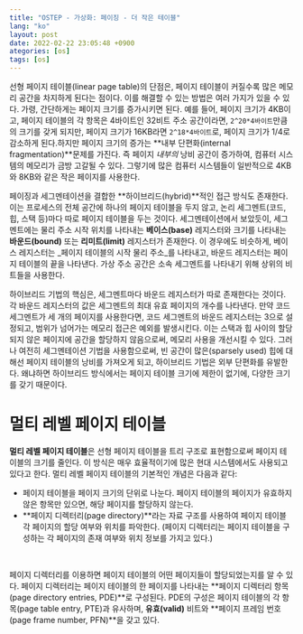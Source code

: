 ```yaml
---
title: "OSTEP - 가상화: 페이징 - 더 작은 테이블"
lang: "ko"
layout: post
date: 2022-02-22 23:05:48 +0900
ategories: [os]
tags: [os]
---
```


선형 페이지 테이블(linear page table)의 단점은, 페이지 테이블이 커질수록 많은 메모리 공간을 차지하게 된다는 점이다. 이를 해결할 수 있는 방법은 여러 가지가 있을 수 있다. 가령, 간단하게는 페이지 크기를 증가시키면 된다. 예를 들어, 페이지 크기가 4KB이고, 페이지 테이블의 각 항목은 4바이트인 32비트 주소 공간이라면, `2^20*4바이트`만큼의 크기를 갖게 되지만, 페이지 크기가 16KB라면 `2^18*4바이트`로, 페이지 크기가 1/4로 감소하게 된다.하지만 페이지 크기의 증가는 **내부 단편화(internal fragmentation)**문제를 가진다. 즉 페이지 _내부의_ 낭비 공간이 증가하여, 컴퓨터 시스템의 메모리가 금방 고갈될 수 있다. 그렇기에 많은 컴퓨터 시스템들이 일반적으로 4KB와 8KB와 같은 작은 페이지를 사용한다.

페이징과 세그멘테이션을 결합한 **하이브리드(hybrid)**적인 접근 방식도 존재한다. 이는 프로세스의 전체 공간에 하나의 페이지 테이블을 두지 않고, 논리 세그멘트(코드, 힙, 스택 등)마다 따로 페이지 테이블을 두는 것이다. 세그멘테이션에서 보았듯이, 세그멘트에는 물리 주소 시작 위치를 나타내는 **베이스(base)** 레지스터와 크기를 나타내는 **바운드(bound)** 또는 **리미트(limit)** 레지스터가 존재한다. 이 경우에도 비슷하게, 베이스 레지스터는 _페이지 테이블의 시작 물리 주소_를 나타내고, 바운드 레지스터는 페이지 테이블의 끝을 나타낸다. 가상 주소 공간은 소속 세그멘트를 나타내기 위해 상위의 비트들을 사용한다. 

하이브리드 기법의 핵심은, 세그멘트마다 바운드 레지스터가 따로 존재한다는 것이다. 각 바운드 레지스터의 값은 세그멘트의 최대 유효 페이지의 개수를 나타낸다. 만약 코드 세그멘트가 세 개의 페이지를 사용한다면, 코드 세그멘트의 바운드 레지스터는 3으로 설정되고, 범위가 넘어가는 메모리 접근은 예외를 발생시킨다. 이는 스택과 힙 사이의 할당되지 않은 페이지에 공간을 할당하지 않음으로써, 메모리 사용을 개선시킬 수 있다. 그러나 여전히 세그멘테이션 기법을 사용함으로써, 빈 공간이 많은(sparsely used) 힙에 대해선 페이지 테이블의 낭비를 가져오게 되고, 하이브리드 기법은 외부 단편화를 유발한다. 왜냐하면 하이브리드 방식에서는 페이지 테이블 크기에 제한이 없기에, 다양한 크기를 갖기 때문이다.

# 멀티 레벨 페이지 테이블

**멀티 레벨 페이지 테이블**은 선형 페이지 테이블을 트리 구조로 표현함으로써 페이지 테이블의 크기를 줄인다. 이 방식은 매우 효율적이기에 많은 현대 시스템에서도 사용되고 있다고 한다. 멀티 레벨 페이지 테이블의 기본적인 개념은 다음과 같다:

- 페이지 테이블을 페이지 크기의 단위로 나눈다. 페이지 테이블의 페이지가 유효하지 않은 항목만 있으면, 해당 페이지를 할당하지 않는다.
- **페이지 디렉터리(page directory)**라는 자료 구조를 사용하여 페이지 테이블 각 페이지의 할당 여부와 위치를 파악한다. (페이지 디렉터리는 페이지 테이블을 구성하는 각 페이지의 존재 여부와 위치 정보를 가지고 있다.)
<br />

페이지 디렉터리를 이용하면 페이지 테이블의 어떤 페이지들이 할당되었는지를 알 수 있다. 페이지 디렉터리는 페이지 테이블의 한 페이지를 나타내는 **페이지 디렉터리 항목(page directory entries, PDE)**로 구성된다. PDE의 구성은 페이지 테이블의 각 항목(page table entry, PTE)과 유사하며, **유효(valid)** 비트와 **페이지 프레임 번호(page frame number, PFN)**을 갖고 있다.
